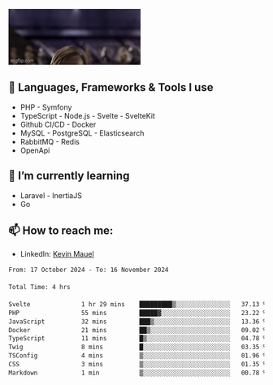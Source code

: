 ![Hello there!](banner.gif)

## 🤖 Languages, Frameworks & Tools I use
- PHP - Symfony
- TypeScript - Node.js - Svelte - SvelteKit
- Github CI/CD - Docker
- MySQL - PostgreSQL - Elasticsearch
- RabbitMQ - Redis
- OpenApi 

## 🌱 I’m currently learning
- Laravel - InertiaJS
- Go

## 📫 How to reach me:
- LinkedIn: [Kevin Mauel](https://www.linkedin.com/in/kevin-mauel/)

<!--START_SECTION:waka-->

```txt
From: 17 October 2024 - To: 16 November 2024

Total Time: 4 hrs

Svelte              1 hr 29 mins    █████████▒░░░░░░░░░░░░░░░   37.13 %
PHP                 55 mins         █████▓░░░░░░░░░░░░░░░░░░░   23.22 %
JavaScript          32 mins         ███▒░░░░░░░░░░░░░░░░░░░░░   13.36 %
Docker              21 mins         ██▒░░░░░░░░░░░░░░░░░░░░░░   09.02 %
TypeScript          11 mins         █▒░░░░░░░░░░░░░░░░░░░░░░░   04.78 %
Twig                8 mins          █░░░░░░░░░░░░░░░░░░░░░░░░   03.35 %
TSConfig            4 mins          ▒░░░░░░░░░░░░░░░░░░░░░░░░   01.96 %
CSS                 3 mins          ▒░░░░░░░░░░░░░░░░░░░░░░░░   01.35 %
Markdown            1 min           ▒░░░░░░░░░░░░░░░░░░░░░░░░   00.78 %
```

<!--END_SECTION:waka-->
